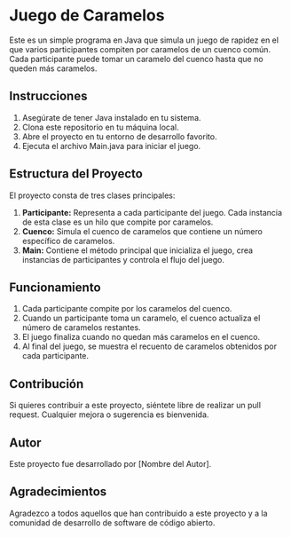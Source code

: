 # Juego de Caramelos

Este es un simple programa en Java que simula un juego de rapidez en el que varios participantes compiten por caramelos de un cuenco común. Cada participante puede tomar un caramelo del cuenco hasta que no queden más caramelos.

## Instrucciones

1. Asegúrate de tener Java instalado en tu sistema.
2. Clona este repositorio en tu máquina local.
3. Abre el proyecto en tu entorno de desarrollo favorito.
4. Ejecuta el archivo Main.java para iniciar el juego.

## Estructura del Proyecto

El proyecto consta de tres clases principales:

1. **Participante:** Representa a cada participante del juego. Cada instancia de esta clase es un hilo que compite por caramelos.
2. **Cuenco:** Simula el cuenco de caramelos que contiene un número específico de caramelos.
3. **Main:** Contiene el método principal que inicializa el juego, crea instancias de participantes y controla el flujo del juego.

## Funcionamiento

1. Cada participante compite por los caramelos del cuenco.
2. Cuando un participante toma un caramelo, el cuenco actualiza el número de caramelos restantes.
3. El juego finaliza cuando no quedan más caramelos en el cuenco.
4. Al final del juego, se muestra el recuento de caramelos obtenidos por cada participante.

## Contribución

Si quieres contribuir a este proyecto, siéntete libre de realizar un pull request. Cualquier mejora o sugerencia es bienvenida.

## Autor

Este proyecto fue desarrollado por [Nombre del Autor].

## Agradecimientos

Agradezco a todos aquellos que han contribuido a este proyecto y a la comunidad de desarrollo de software de código abierto.

